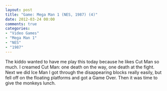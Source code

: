 ```yaml
---
layout: post
title: "Game: Mega Man 1 (NES, 1987) (4)"
date: 2012-03-24 00:00
comments: true
categories:
- "Video Games"
- "Mega Man 1"
- "NES"
- "1987"
---
```


The kiddo wanted to have me play this today because he likes Cut
Man so much. I creamed Cut Man: one death on the way, one death at
the fight. Next we did Ice Man I got through the disappearing
blocks really easily, but fell off on the floating platforms and
got a Game Over. Then it was time to give the monkeys lunch.    
